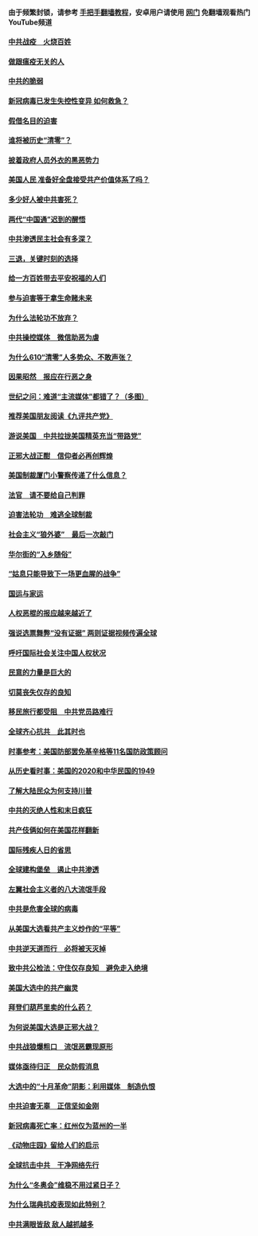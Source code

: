 #### 由于频繁封锁，请参考 [手把手翻墙教程](https://github.com/gfw-breaker/guides/wiki/)，安卓用户请使用 [网门](https://github.com/gfw-breaker/nogfw/blob/master/dl.md?t=01080200) 免翻墙观看热门YouTube频道 

#### [中共战疫　火烧百姓](../pages/251/418220.md?t=01080200) 

#### [做跟瘟疫无关的人](../pages/251/418171.md?t=01080200) 

#### [中共的脆弱](../pages/251/418196.md?t=01080200) 

#### [新冠病毒已发生失控性变异 如何救急？](../pages/251/418032.md?t=01080200) 

#### [假借名目的迫害](../pages/251/418055.md?t=01080200) 

#### [谁将被历史“清零”？](../pages/251/417485.md?t=01080200) 

#### [披着政府人员外衣的黑恶势力](../pages/251/417442.md?t=01080200) 

#### [美国人民 准备好全盘接受共产价值体系了吗？](../pages/251/417491.md?t=01080200) 

#### [多少好人被中共害死？](../pages/251/417144.md?t=01080200) 

#### [两代“中国通”迟到的醒悟](../pages/251/417064.md?t=01080200) 

#### [中共渗透民主社会有多深？](../pages/251/417063.md?t=01080200) 

#### [三退，关键时刻的选择](../pages/251/416969.md?t=01080200) 

#### [给一方百姓带去平安祝福的人们](../pages/251/416941.md?t=01080200) 

#### [参与迫害等于拿生命赌未来](../pages/251/416856.md?t=01080200) 

#### [为什么法轮功不放弃？](../pages/251/416864.md?t=01080200) 

#### [中共操控媒体　微信助恶为虐](../pages/251/416724.md?t=01080200) 

#### [为什么610“清零”人多势众、不敢声张？](../pages/251/416632.md?t=01080200) 

#### [因果昭然　报应在行恶之身](../pages/251/416582.md?t=01080200) 

#### [世纪之问：难道“主流媒体”都错了？（多图）](../pages/251/416571.md?t=01080200) 

#### [推荐美国朋友阅读《九评共产党》](../pages/251/416510.md?t=01080200) 

#### [游说美国　中共拉拢美国精英充当“带路党”](../pages/251/416529.md?t=01080200) 

#### [正邪大战正酣　信仰者必再创辉煌](../pages/251/416433.md?t=01080200) 

#### [美国制裁厦门小警察传递了什么信息？](../pages/251/416432.md?t=01080200) 

#### [法官　请不要给自己判罪](../pages/251/416379.md?t=01080200) 

#### [迫害法轮功　难逃全球制裁](../pages/251/416380.md?t=01080200) 

#### [社会主义“狼外婆”　最后一次敲门](../pages/251/416394.md?t=01080200) 

#### [华尔街的“入乡随俗”](../pages/251/416395.md?t=01080200) 

#### [“姑息只能导致下一场更血腥的战争”](../pages/251/416223.md?t=01080200) 

#### [国运与家运](../pages/251/416224.md?t=01080200) 

#### [人权恶棍的报应越来越近了](../pages/251/416276.md?t=01080200) 

#### [强说选票舞弊“没有证据” 两则证据视频传遍全球](../pages/251/416227.md?t=01080200) 

#### [呼吁国际社会关注中国人权状况](../pages/251/416135.md?t=01080200) 

#### [民意的力量是巨大的](../pages/251/416222.md?t=01080200) 

#### [切莫丧失仅存的良知](../pages/251/416134.md?t=01080200) 

#### [移民旅行都受阻　中共党员路难行](../pages/251/416033.md?t=01080200) 

#### [全球齐心抗共　此其时也](../pages/251/415989.md?t=01080200) 

#### [时事参考：美国防部罢免基辛格等11名国防政策顾问](../pages/251/415970.md?t=01080200) 

#### [从历史看时事：美国的2020和中华民国的1949](../pages/251/415949.md?t=01080200) 

#### [了解大陆民众为何支持川普](../pages/251/415950.md?t=01080200) 

#### [中共的灭绝人性和末日疯狂](../pages/251/415944.md?t=01080200) 

#### [共产伎俩如何在美国花样翻新](../pages/251/415908.md?t=01080200) 

#### [国际残疾人日的省思](../pages/251/415849.md?t=01080200) 

#### [全球建构堡垒　遏止中共渗透](../pages/251/415850.md?t=01080200) 

#### [左翼社会主义者的八大流氓手段](../pages/251/415802.md?t=01080200) 

#### [中共是危害全球的病毒](../pages/251/415569.md?t=01080200) 

#### [从美国大选看共产主义炒作的“平等”](../pages/251/415654.md?t=01080200) 

#### [中共逆天道而行　必将被天灭掉](../pages/251/415626.md?t=01080200) 

#### [致中共公检法：守住仅存良知　避免走入绝境](../pages/251/415627.md?t=01080200) 

#### [美国大选中的共产幽灵](../pages/251/415618.md?t=01080200) 

#### [拜登们葫芦里卖的什么药？](../pages/251/415531.md?t=01080200) 

#### [为何说美国大选是正邪大战？](../pages/251/415530.md?t=01080200) 

#### [中共战狼爆粗口　流氓恶霸现原形](../pages/251/415426.md?t=01080200) 

#### [媒体亟待归正　民众防假消息](../pages/251/415402.md?t=01080200) 

#### [大选中的“十月革命”阴影：利用媒体　制造仇恨](../pages/251/415334.md?t=01080200) 

#### [中共迫害无辜　正信坚如金刚](../pages/251/415307.md?t=01080200) 

#### [新冠病毒死亡率：红州仅为蓝州的一半](../pages/251/415164.md?t=01080200) 

#### [《动物庄园》留给人们的启示](../pages/251/415178.md?t=01080200) 

#### [全球抗击中共　干净网络先行](../pages/251/415096.md?t=01080200) 

#### [为什么“冬奥会”维稳不用过紧日子？](../pages/251/414949.md?t=01080200) 

#### [为什么瑞典抗疫表现如此特别？](../pages/251/414950.md?t=01080200) 

#### [中共满眼皆敌 敌人越抓越多](../pages/251/415053.md?t=01080200) 

